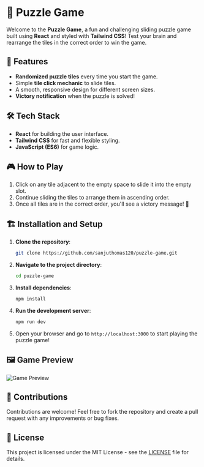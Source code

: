 # 🧩 Puzzle Game

Welcome to the **Puzzle Game**, a fun and challenging sliding puzzle game built using **React** and styled with **Tailwind CSS**! Test your brain and rearrange the tiles in the correct order to win the game.


## 🚀 Features
- **Randomized puzzle tiles** every time you start the game.
- Simple **tile click mechanic** to slide tiles.
- A smooth, responsive design for different screen sizes.
- **Victory notification** when the puzzle is solved!

## 🛠️ Tech Stack
- **React** for building the user interface.
- **Tailwind CSS** for fast and flexible styling.
- **JavaScript (ES6)** for game logic.

## 🎮 How to Play
1. Click on any tile adjacent to the empty space to slide it into the empty slot.
2. Continue sliding the tiles to arrange them in ascending order.
3. Once all tiles are in the correct order, you'll see a victory message! 🎉

## 🏗️ Installation and Setup

1. **Clone the repository**:
    ```bash
    git clone https://github.com/sanjuthomas120/puzzle-game.git
    ```

2. **Navigate to the project directory**:
    ```bash
    cd puzzle-game
    ```

3. **Install dependencies**:
    ```bash
    npm install
    ```

4. **Run the development server**:
    ```bash
    npm run dev
    ```

5. Open your browser and go to `http://localhost:3000` to start playing the puzzle game!

## 🖼️ Game Preview

![Game Preview](https://via.placeholder.com/400x300) <!-- Replace with actual preview later -->

## 🤝 Contributions
Contributions are welcome! Feel free to fork the repository and create a pull request with any improvements or bug fixes.

## 📜 License
This project is licensed under the MIT License - see the [LICENSE](LICENSE) file for details.
